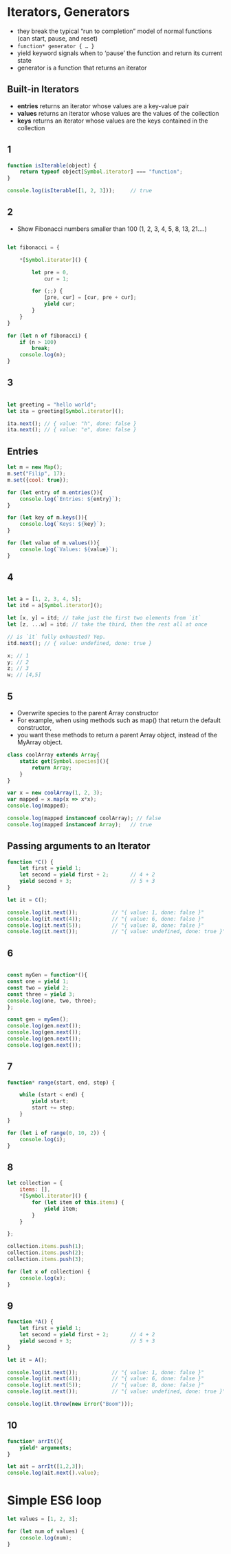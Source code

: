 # Iterators, Generators

* they break the typical “run to completion” model of normal functions (can start, pause, and reset)
* ```function* generator { … }```
* yield keyword signals when to ‘pause’ the function and return its current state
* generator is a function that returns an iterator


## Built-in Iterators
* **entries** returns an iterator whose values are a key-value pair
* **values** returns an iterator whose values are the values of the collection
* **keys** returns an iterator whose values are the keys contained in the collection


## 1

```js
function isIterable(object) {
    return typeof object[Symbol.iterator] === "function";
}

console.log(isIterable([1, 2, 3]));     // true
```

## 2
* Show Fibonacci numbers smaller than 100 (1, 2, 3, 4, 5, 8, 13, 21....)
```js

let fibonacci = {

    *[Symbol.iterator]() {

        let pre = 0,
            cur = 1;

        for (;;) {
            [pre, cur] = [cur, pre + cur];
            yield cur;
        }
    }
}

for (let n of fibonacci) {
    if (n > 100)
        break;
    console.log(n);
}
```

## 3
```javascript

let greeting = "hello world";
let ita = greeting[Symbol.iterator]();

ita.next(); // { value: "h", done: false }
ita.next(); // { value: "e", done: false }
```

## Entries
```javascript
let m = new Map();
m.set("Filip", 17);
m.set({cool: true});

for (let entry of m.entries()){
    console.log(`Entries: ${entry}`);
}

for (let key of m.keys()){
    console.log(`Keys: ${key}`);
}

for (let value of m.values()){
    console.log(`Values: ${value}`);
}
```


## 4
```javascript

let a = [1, 2, 3, 4, 5];
let itd = a[Symbol.iterator]();

let [x, y] = itd; // take just the first two elements from `it`
let [z, ...w] = itd; // take the third, then the rest all at once

// is `it` fully exhausted? Yep.
itd.next(); // { value: undefined, done: true }

x; // 1
y; // 2
z; // 3
w; // [4,5]
```
## 5

* Overwrite species to the parent Array constructor
* For example, when using methods such as map() that return the default constructor,
* you want these methods to return a parent Array object, instead of the MyArray object.

```javascript
class coolArray extends Array{
    static get[Symbol.species](){
        return Array;
    }
}

var x = new coolArray(1, 2, 3);
var mapped = x.map(x => x*x);
console.log(mapped);

console.log(mapped instanceof coolArray); // false
console.log(mapped instanceof Array);   // true
```

## Passing arguments to an Iterator
```js
function *C() {
    let first = yield 1;
    let second = yield first + 2;       // 4 + 2
    yield second + 3;                   // 5 + 3
}

let it = C();

console.log(it.next());           // "{ value: 1, done: false }"
console.log(it.next(4));          // "{ value: 6, done: false }"
console.log(it.next(5));          // "{ value: 8, done: false }"
console.log(it.next());           // "{ value: undefined, done: true }"

```



## 6

```javascript

const myGen = function*(){
const one = yield 1;
const two = yield 2;
const three = yield 3;
console.log(one, two, three);
};

const gen = myGen();
console.log(gen.next());
console.log(gen.next());
console.log(gen.next());
console.log(gen.next());
```



## 7
```javascript
function* range(start, end, step) {

    while (start < end) {
        yield start;
        start += step;
    }
}

for (let i of range(0, 10, 2)) {
    console.log(i);
}
```

## 8
```javascript
let collection = {
    items: [],
    *[Symbol.iterator]() {
        for (let item of this.items) {
            yield item;
        }
    }

};

collection.items.push(1);
collection.items.push(2);
collection.items.push(3);

for (let x of collection) {
    console.log(x);
}
```
## 9
```javascript
function *A() {
    let first = yield 1;
    let second = yield first + 2;       // 4 + 2
    yield second + 3;                   // 5 + 3
}

let it = A();

console.log(it.next());           // "{ value: 1, done: false }"
console.log(it.next(4));          // "{ value: 6, done: false }"
console.log(it.next(5));          // "{ value: 8, done: false }"
console.log(it.next());           // "{ value: undefined, done: true }"

console.log(it.throw(new Error("Boom")));
```
## 10

```javascript
function* arrIt(){
    yield* arguments;
}

let ait = arrIt([1,2,3]);
console.log(ait.next().value);
```
# Simple ES6 loop
```javascript
let values = [1, 2, 3];

for (let num of values) {
    console.log(num);
}
```
